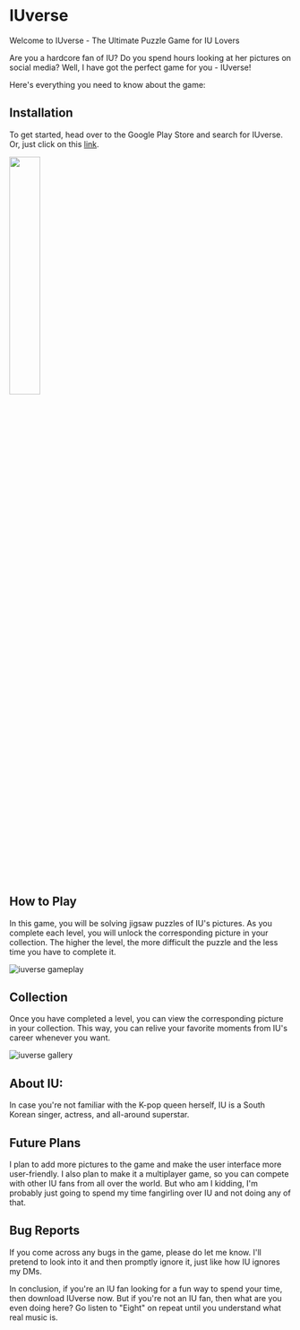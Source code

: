 # IUverse
Welcome to IUverse - The Ultimate Puzzle Game for IU Lovers

Are you a hardcore fan of IU? Do you spend hours looking at her pictures on social media? Well, I have got the perfect game for you - IUverse!

Here's everything you need to know about the game:

## Installation
To get started, head over to the Google Play Store and search for IUverse. Or, just click on this <a href="https://play.google.com/store/apps/details?id=com.PorukiBoys.IUverse">link</a>.

<img src="https://user-images.githubusercontent.com/29358240/220165256-c4a9d655-e398-4e73-b59a-6c9a8ea22fef.png" width="33%" />

## How to Play

In this game, you will be solving jigsaw puzzles of IU's pictures. As you complete each level, you will unlock the corresponding picture in your collection. The higher the level, the more difficult the puzzle and the less time you have to complete it.

![iuverse gameplay](https://user-images.githubusercontent.com/29358240/221121738-9fae9f90-89e7-4684-9025-a5457b3b76e2.gif)


## Collection

Once you have completed a level, you can view the corresponding picture in your collection. This way, you can relive your favorite moments from IU's career whenever you want.

![iuverse gallery](https://user-images.githubusercontent.com/29358240/221121883-6f078e9c-3fc3-4b15-8d3a-040f7b653f74.gif)


## About IU:

In case you're not familiar with the K-pop queen herself, IU is a South Korean singer, actress, and all-around superstar. 

## Future Plans

I plan to add more pictures to the game and make the user interface more user-friendly. I also plan to make it a multiplayer game, so you can compete with other IU fans from all over the world. But who am I kidding, I'm probably just going to spend my time fangirling over IU and not doing any of that.

## Bug Reports

If you come across any bugs in the game, please do let me know. I'll pretend to look into it and then promptly ignore it, just like how IU ignores my DMs.

In conclusion, if you're an IU fan looking for a fun way to spend your time, then download IUverse now. But if you're not an IU fan, then what are you even doing here? Go listen to "Eight" on repeat until you understand what real music is.

